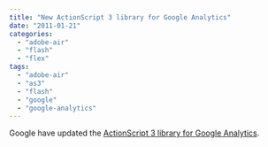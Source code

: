 ```yaml
---
title: "New ActionScript 3 library for Google Analytics"
date: "2011-01-21"
categories: 
  - "adobe-air"
  - "flash"
  - "flex"
tags: 
  - "adobe-air"
  - "as3"
  - "flash"
  - "google"
  - "google-analytics"
---
```


Google have updated the [ActionScript 3 library for Google Analytics](http://analytics.blogspot.com/2011/01/new-actionscript-3-library-for-api.html).
